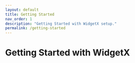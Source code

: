 ```yaml
---
layout: default
title: Getting Started
nav_order: 1
description: "Getting Started with WidgetX setup."
permalink: /getting-started
---
```


# Getting Started with WidgetX